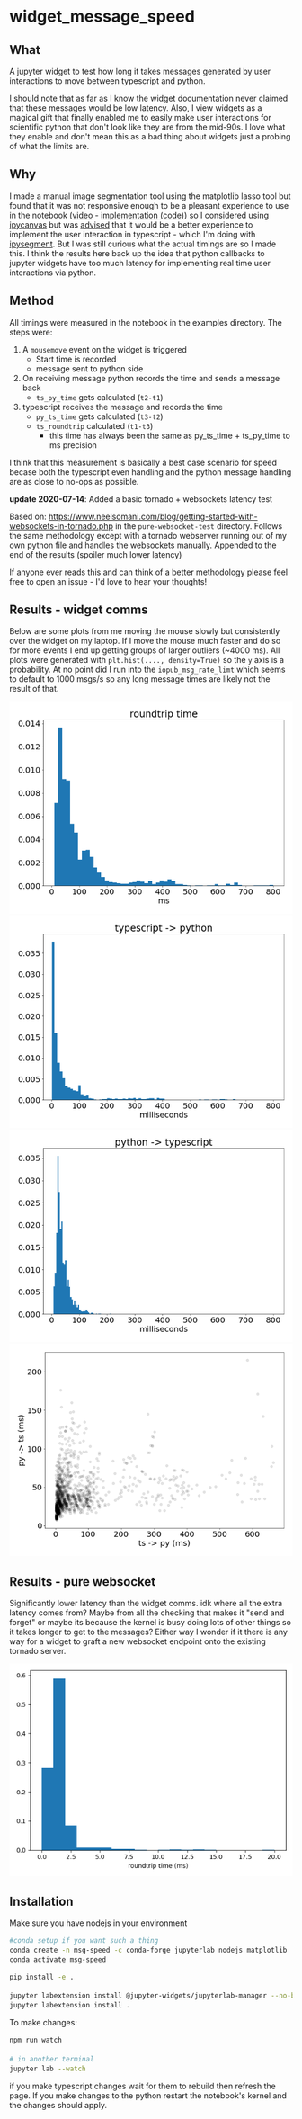
# widget_message_speed
## What
A jupyter widget to test how long it takes messages generated by user interactions to move between typescript and python.

I should note that as far as I know the widget documentation never claimed that these messages would be low latency. Also, I view widgets as a magical gift that finally enabled me to easily make user interactions for scientific python that don't look like they are from the mid-90s. I love what they enable and don't mean this as a bad thing about widgets just a probing of what the limits are.

## Why
I made a manual image segmentation tool using the matplotlib lasso tool but found that it was not responsive enough to be a pleasant experience to use in the notebook ([video](https://www.youtube.com/watch?time_continue=1&v=aYb17GueVcU&feature=emb_logo) - [implementation (code)](https://github.com/ianhi/AC295-final-project-JWI/blob/master/lib/labelling.py)) so I considered using [ipycanvas](https://ipycanvas.readthedocs.io/en/latest/) but was [advised](https://gitter.im/QuantStack/Lobby?at=5ece11eb27513a72fbb63020) that it would be a better experience to implement the user interaction in typescript - which I'm doing with [ipysegment](https://github.com/ianhi/ipysegment). But I was still curious what the actual timings are so I made this. I think the results here back up the idea that python callbacks to jupyter widgets have too much latency for implementing real time user interactions via python. 


## Method
 All timings were measured in the notebook in the examples directory. The steps were:
1. A `mousemove` event on the widget is triggered
   - Start time is recorded
   - message sent to python side
2. On receiving message python records the time and sends a message back
   - `ts_py_time` gets calculated (`t2-t1`)
3. typescript receives the message and records the time
   - `py_ts_time` gets calculated (`t3-t2`)
   - `ts_roundtrip` calculated (`t1-t3`)
       - this time has always been the same as py_ts_time + ts_py_time to ms precision

I think that this measurement is basically a best case scenario for speed becase both the typescript even handling and the python message handling are as close to no-ops as possible.

**update 2020-07-14**: Added a basic tornado + websockets latency test

Based on: https://www.neelsomani.com/blog/getting-started-with-websockets-in-tornado.php in the `pure-websocket-test` directory. Follows the same methodology except with a tornado webserver running out of my own python file and handles the websockets manually.  Appended to the end of the results (spoiler much lower latency)


If anyone ever reads this and can think of a better methodology please feel free to open an issue - I'd love to hear your thoughts!

## Results - widget comms
Below are some plots from me moving the mouse slowly but consistently over the widget on my laptop. If I move the mouse much faster and do so for more events I end up getting groups of larger outliers (~4000 ms). All plots were generated with `plt.hist(...., density=True)` so the `y` axis is a probability. At no point did I run into the `iopub_msg_rate_limt` which seems to default to 1000 msgs/s so any long message times are likely not the result of that.

![](examples/roundtrip.png)
![](examples/ts_to_py.png)
![](examples/py_to_ts.png)
![](examples/scatter.png)

## Results - pure websocket
Significantly lower latency than the widget comms. idk where all the extra latency comes from? Maybe from all the checking that makes it "send and forget" or maybe its because the kernel is busy doing lots of other things so it takes longer to get to the messages? Either way I wonder if it there is any way for a widget to graft a new websocket endpoint onto the existing tornado server.


![](pure-websocket-test/ws-roundtrip.png)


## Installation
Make sure you have nodejs in your environment

```bash
#conda setup if you want such a thing
conda create -n msg-speed -c conda-forge jupyterlab nodejs matplotlib
conda activate msg-speed
```

```bash
pip install -e .

jupyter labextension install @jupyter-widgets/jupyterlab-manager --no-build
jupyter labextension install .
```


To make changes:
```bash
npm run watch

# in another terminal
jupyter lab --watch
```

if you make typescript changes wait for them to rebuild then refresh the page. If you make changes to the python restart the notebook's kernel and the changes should apply.